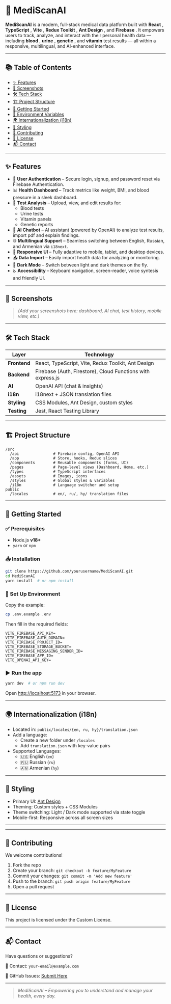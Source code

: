 # 🧠 MediScanAI

**MediScanAI** is a modern, full-stack medical data platform built with **React** , **TypeScript** , **Vite** , **Redux Toolkit** , **Ant Design** , and **Firebase** . It empowers users to track, analyze, and interact with their personal health data — including **blood** , **urine** , **genetic** , and **vitamin** test results — all within a responsive, multilingual, and AI-enhanced interface.

---

## 📚 Table of Contents

* [✨ Features](#-features)
* [📸 Screenshots](#-screenshots)
* [🛠️ Tech Stack](#️-tech-stack)
* [🏗️ Project Structure](#-project-structure)
* [🚀 Getting Started](#-getting-started)
* [🔐 Environment Variables](#-environment-variables)
* [🌍 Internationalization (i18n)](#-internationalization-i18n)
* [🎨 Styling](#-styling)
* [🤝 Contributing](#-contributing)
* [📄 License](#-license)
* [📬 Contact](#-contact)

---

## ✨ Features

- 🔐 **User Authentication** – Secure login, signup, and password reset via Firebase Authentication.
- 📊 **Health Dashboard** – Track metrics like weight, BMI, and blood pressure in a sleek dashboard.
- 🧪 **Test Analysis** – Upload, view, and edit results for:
  - Blood tests
  - Urine tests
  - Vitamin panels
  - Genetic reports
- 🤖 **AI Chatbot** – AI assistant (powered by OpenAI) to analyze test results, import pdf and explain findings.
- 🌐 **Multilingual Support** – Seamless switching between English, Russian, and Armenian via `i18next`.
- 📱 **Responsive UI** – Fully adaptive to mobile, tablet, and desktop devices.
- 📤 **Data Import** – Easily import health data for analyzing or monitoring.
- 🌙 **Dark Mode** – Switch between light and dark themes on the fly.
- ♿ **Accessibility** – Keyboard navigation, screen-reader, voice syntesis and friendly UI.

---

## 📸 Screenshots

> _(Add your screenshots here: dashboard, AI chat, test history, mobile view, etc.)_

---

## 🛠️ Tech Stack

| Layer              | Technology                                                  |
| ------------------ | ----------------------------------------------------------- |
| **Frontend** | React, TypeScript, Vite, Redux Toolkit, Ant Design          |
| **Backend**  | Firebase (Auth, Firestore), Cloud Functions with express.js |
| **AI**       | OpenAI API (chat & insights)                                |
| **i18n**     | i18next + JSON translation files                            |
| **Styling**  | CSS Modules, Ant Design, custom styles                      |
| **Testing**  | Jest, React Testing Library                                 |

---

## 🏗️ Project Structure

```
/src
  /api               # Firebase config, OpenAI API
  /app               # Store, hooks, Redux slices
  /components        # Reusable components (forms, UI)
  /pages             # Page-level views (Dashboard, Home, etc.)
  /types             # TypeScript interfaces
  /assets            # Images, icons
  /styles            # Global styles & variables
  /i18n              # Language switcher and setup
public
  /locales           # en/, ru/, hy/ translation files
```

---

## 🚀 Getting Started

### ✅ Prerequisites

- Node.js **v18+**
- `yarn` or `npm`

### 📥 Installation

```bash
git clone https://github.com/yourusername/MediScanAI.git
cd MediScanAI
yarn install  # or npm install
```

### 🔑 Set Up Environment

Copy the example:

```bash
cp .env.example .env
```

Then fill in the required fields:

```env
VITE_FIREBASE_API_KEY=
VITE_FIREBASE_AUTH_DOMAIN=
VITE_FIREBASE_PROJECT_ID=
VITE_FIREBASE_STORAGE_BUCKET=
VITE_FIREBASE_MESSAGING_SENDER_ID=
VITE_FIREBASE_APP_ID=
VITE_OPENAI_API_KEY=
```

### ▶️ Run the app

```bash
yarn dev  # or npm run dev
```

Open [http://localhost:5173](http://localhost:5173/) in your browser.

---

## 🌍 Internationalization (i18n)

- Located in: `public/locales/{en, ru, hy}/translation.json`
- Add a language:
  - Create a new folder under `/locales`
  - Add `translation.json` with key-value pairs
- Supported Languages:
  - 🇺🇸 English (`en`)
  - 🇷🇺 Russian (`ru`)
  - 🇦🇲 Armenian (`hy`)

---

## 🎨 Styling

- Primary UI: [Ant Design](https://ant.design/)
- Theming: Custom styles + CSS Modules
- Theme switching: Light / Dark mode supported via state toggle
- Mobile-first: Responsive across all screen sizes

---

---

## 🤝 Contributing

We welcome contributions!

1. Fork the repo
2. Create your branch: `git checkout -b feature/MyFeature`
3. Commit your changes: `git commit -m 'Add new feature'`
4. Push to the branch: `git push origin feature/MyFeature`
5. Open a pull request

---

## 📄 License

This project is licensed under the Custom License.

---

## 📬 Contact

Have questions or suggestions?

📧 Contact: `your-email@example.com`

📌 GitHub Issues: [Submit Here](https://github.com/MediScanAi/MediScanAi/issues)

---

> _MediScanAI – Empowering you to understand and manage your health, every day._
